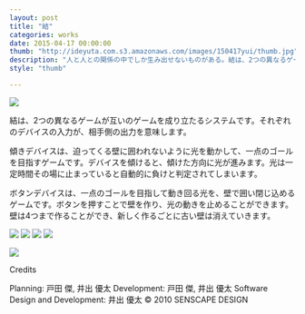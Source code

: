 ```yaml
---
layout: post
title: "結"
categories: works
date: 2015-04-17 00:00:00
thumb: "http://ideyuta.com.s3.amazonaws.com/images/150417yui/thumb.jpg"
description: "人と人との関係の中でしか生み出せないものがある。結は、2つの異なるゲームが互いのゲームを成り立たせます。"
style: "thumb"

---
```


<div class="images">
<img class="lazyload" src="http://ideyuta.com.s3.amazonaws.com/images/150417yui/low/overview01.jpg" data-src="http://ideyuta.com.s3.amazonaws.com/images/150417yui/overview01.jpg">
</div>

結は、2つの異なるゲームが互いのゲームを成り立たるシステムです。それぞれのデバイスの入力が、相手側の出力を意味します。

傾きデバイスは、迫ってくる壁に囲われないように光を動かして、一点のゴールを目指すゲームです。デバイスを傾けると、傾けた方向に光が進みます。光は一定時間その場に止まっていると自動的に負けと判定されてしまいます。

ボタンデバイスは、一点のゴールを目指して動き回る光を、壁で囲い閉じ込めるゲームです。ボタンを押すことで壁を作り、光の動きを止めることができます。壁は4つまで作ることができ、新しく作るごとに古い壁は消えていきます。

<img class="lazyload" src="http://ideyuta.com.s3.amazonaws.com/images/150417yui/low/anime01.jpg" data-src="http://ideyuta.com.s3.amazonaws.com/images/150417yui/anime01.gif">
<img class="lazyload" src="http://ideyuta.com.s3.amazonaws.com/images/150417yui/low/anime02.jpg" data-src="http://ideyuta.com.s3.amazonaws.com/images/150417yui/anime02.gif">
<img class="lazyload" src="http://ideyuta.com.s3.amazonaws.com/images/150417yui/low/anime03.jpg" data-src="http://ideyuta.com.s3.amazonaws.com/images/150417yui/anime03.gif">
<img class="lazyload" src="http://ideyuta.com.s3.amazonaws.com/images/150417yui/low/anime04.jpg" data-src="http://ideyuta.com.s3.amazonaws.com/images/150417yui/anime04.gif">


![](http://ideyuta.com.s3.amazonaws.com/images/150417yui/diagram01.jpg)


<div class="note">
Credits
<p>Planning: 戸田 傑, 井出 優太
Development: 戸田 傑,  井出 優太
Software Design and Development: 井出 優太
&copy; 2010 SENSCAPE DESIGN
</p>
</div>
